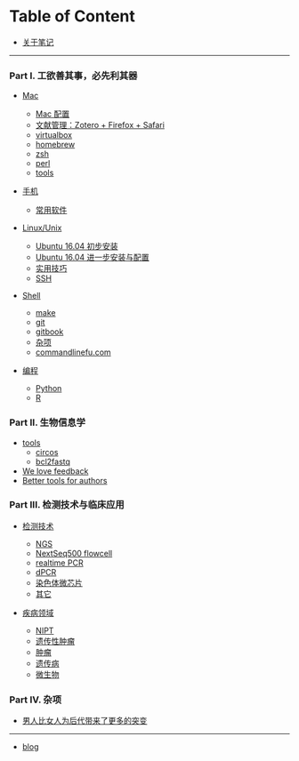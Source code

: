# Table of Content

* [关于笔记](README.md)

----

### Part I. 工欲善其事，必先利其器

* [Mac](utils/Mac/README.md)
    * [Mac 配置](utils/Mac/Mac_setup.md)
    * [文献管理：Zotero + Firefox + Safari]()
    * [virtualbox]()
    * [homebrew]()
    * [zsh]()
    * [perl](utils/Mac/perl.md)
    * [tools](utils/Mac/tools.md)

* [手机](utils/smartphone/README.md)
    * [常用软件](utils/smartphone/good_apps.md)
	
* [Linux/Unix](utils/Linux/README.md)
    * [Ubuntu 16.04 初步安装](utils/Linux/install_Ubuntu_16.04.md)
    * [Ubuntu 16.04 进一步安装与配置](utils/Linux/config_Ubuntu_16.04.md)
    * [实用技巧](utils/Linux/best_practices.md)
    * [SSH](utils/Linux/ssh.md)

* [Shell](utils/Shell/README.md) 
    * [make](utils/Shell/make.md)
    * [git](utils/Shell/git.md)
    * [gitbook](utils/Shell/gitbook.md)
    * [杂项](utils/Shell/misc.md)
    * [commandlinefu.com](utils/Shell/tips_from_commandlinefu.md)

* [编程](utils/Programming/README.md)
    * [Python](utils/Programming/Python/README.md)
    * [R](utils/Programming/R/README.md) 

### Part II. 生物信息学

* [tools](bioinf/tools/README.md)
    * [circos](bioinf/tools/circos.md)
    * [bcl2fastq](bioinf/tools/bcl2fastq.md)
* [We love feedback](bioinf/feedback_please.md)
* [Better tools for authors](bioinf/better_tools.md)

### Part III. 检测技术与临床应用

* [检测技术]()
   * [NGS](clinical/NGS/README.md)
	* [NextSeq500 flowcell](clinical/NGS/NextSeq500_flowcell.md)
   * [realtime PCR]()
   * [dPCR]()
   * [染色体微芯片]()
   * [其它]()

* [疾病领域]()
    * [NIPT]()
    * [遗传性肿瘤]()
    * [肿瘤]()
    * [遗传病]()
    * [微生物]()

### Part IV. 杂项
* [男人比女人为后代带来了更多的突变](./misc/males-contribute-more-mutations-than-females.md)

----

* [blog]()

